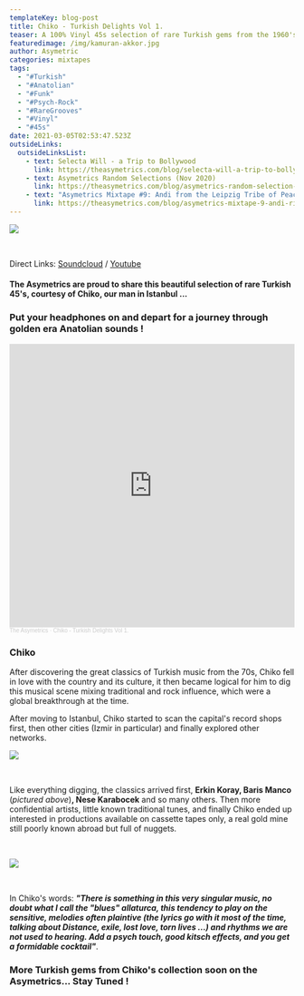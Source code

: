 ```yaml
---
templateKey: blog-post
title: Chiko - Turkish Delights Vol 1.
teaser: A 100% Vinyl 45s selection of rare Turkish gems from the 1960's and 70's...
featuredimage: /img/kamuran-akkor.jpg
author: Asymetric
categories: mixtapes
tags:
  - "#Turkish"
  - "#Anatolian"
  - "#Funk"
  - "#Psych-Rock"
  - "#RareGrooves"
  - "#Vinyl"
  - "#45s"
date: 2021-03-05T02:53:47.523Z
outsideLinks:
  outsideLinksList:
    - text: Selecta Will - a Trip to Bollywood
      link: https://theasymetrics.com/blog/selecta-will-a-trip-to-bollywood/
    - text: Asymetrics Random Selections (Nov 2020)
      link: https://theasymetrics.com/blog/asymetrics-random-selection-november-2020/
    - text: "Asymetrics Mixtape #9: Andi from the Leipzig Tribe of Peace"
      link: https://theasymetrics.com/blog/asymetrics-mixtape-9-andi-rietschel/
---
```

![](/img/kamuran-akkor.jpg)

<br>

Direct Links: [Soundcloud](https://soundcloud.com/the-asymetrics/chiko-turkish-delights-vol-1) / [Youtube](https://www.youtube.com/watch?v=dwakrt7YHFk)

#### The Asymetrics are proud to share this beautiful selection of rare Turkish 45's, courtesy of **Chiko**, our man in Istanbul ...

### Put your headphones on and depart for a journey through golden era Anatolian sounds !

<iframe width="100%" height="500" scrolling="no" frameborder="no" allow="autoplay" src="https://w.soundcloud.com/player/?url=https%3A//api.soundcloud.com/tracks/998929681&color=%23ff5500&auto_play=false&hide_related=false&show_comments=true&show_user=true&show_reposts=false&show_teaser=true&visual=true"></iframe><div style="font-size: 10px; color: #cccccc;line-break: anywhere;word-break: normal;overflow: hidden;white-space: nowrap;text-overflow: ellipsis; font-family: Interstate,Lucida Grande,Lucida Sans Unicode,Lucida Sans,Garuda,Verdana,Tahoma,sans-serif;font-weight: 100;"><a href="https://soundcloud.com/the-asymetrics" title="The Asymetrics" target="_blank" style="color: #cccccc; text-decoration: none;">The Asymetrics</a> · <a href="https://soundcloud.com/the-asymetrics/chiko-turkish-delights-vol-1" title="Chiko - Turkish Delights Vol 1." target="_blank" style="color: #cccccc; text-decoration: none;">Chiko - Turkish Delights Vol 1.</a></div>

### Chiko

After discovering the great classics of Turkish music from the 70s, Chiko fell in love with the country and its culture, it then became logical for him to dig this musical scene mixing traditional and rock influence, which were a global breakthrough at the time. 

After moving to Istanbul, Chiko started to scan the capital's record shops first, then other cities (Izmir in particular) and finally explored other networks. 

![](/img/baris-manco.jpg)

<br>

Like everything digging, the classics arrived first, **Erkin Koray, Baris Manco** (*pictured above*)**, Nese Karabocek** and so many others. Then more confidential artists, little known traditional tunes, and finally Chiko ended up interested in productions available on cassette tapes only, a real gold mine still poorly known abroad but full of nuggets. 

<br>

![](/img/nese-karabocek.jpg)

<br>

In Chiko's words: ***"There is something in this very singular music, no doubt what I call the "blues" allaturca, this tendency to play on the sensitive, melodies often plaintive (the lyrics go with it most of the time, talking about Distance, exile, lost love, torn lives ...) and rhythms we are not used to hearing. Add a psych touch, good kitsch effects, and you get a formidable cocktail"***.

### More Turkish gems from Chiko's collection soon on the Asymetrics... Stay Tuned !